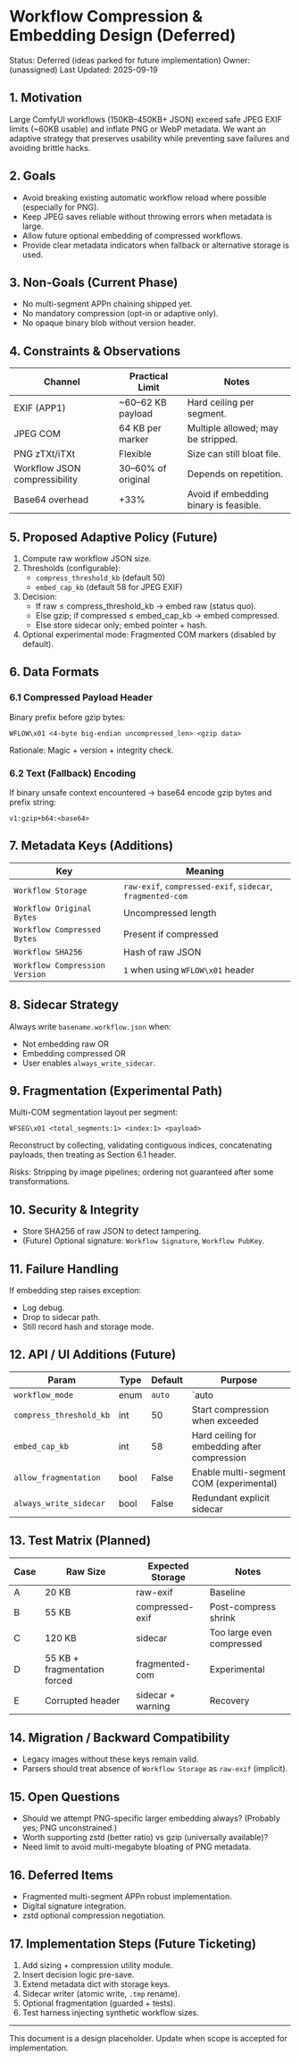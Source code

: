 # Workflow Compression & Embedding Design (Deferred)

Status: Deferred (ideas parked for future implementation)
Owner: (unassigned)
Last Updated: 2025-09-19

## 1. Motivation
Large ComfyUI workflows (150KB–450KB+ JSON) exceed safe JPEG EXIF limits (~60KB usable) and inflate PNG or WebP metadata. We want an adaptive strategy that preserves usability while preventing save failures and avoiding brittle hacks.

## 2. Goals
- Avoid breaking existing automatic workflow reload where possible (especially for PNG).
- Keep JPEG saves reliable without throwing errors when metadata is large.
- Allow future optional embedding of compressed workflows.
- Provide clear metadata indicators when fallback or alternative storage is used.

## 3. Non-Goals (Current Phase)
- No multi-segment APPn chaining shipped yet.
- No mandatory compression (opt-in or adaptive only).
- No opaque binary blob without version header.

## 4. Constraints & Observations
| Channel | Practical Limit | Notes |
| ------- | --------------- | ----- |
| EXIF (APP1) | ~60–62 KB payload | Hard ceiling per segment. |
| JPEG COM | 64 KB per marker | Multiple allowed; may be stripped. |
| PNG zTXt/iTXt | Flexible | Size can still bloat file. |
| Workflow JSON compressibility | 30–60% of original | Depends on repetition. |
| Base64 overhead | +33% | Avoid if embedding binary is feasible. |

## 5. Proposed Adaptive Policy (Future)
1. Compute raw workflow JSON size.
2. Thresholds (configurable):
   - `compress_threshold_kb` (default 50)
   - `embed_cap_kb` (default 58 for JPEG EXIF)
3. Decision:
   - If raw ≤ compress_threshold_kb → embed raw (status quo).
   - Else gzip; if compressed ≤ embed_cap_kb → embed compressed.
   - Else store sidecar only; embed pointer + hash.
4. Optional experimental mode: Fragmented COM markers (disabled by default).

## 6. Data Formats
### 6.1 Compressed Payload Header
Binary prefix before gzip bytes:
```
WFLOW\x01 <4-byte big-endian uncompressed_len> <gzip data>
```
Rationale: Magic + version + integrity check.

### 6.2 Text (Fallback) Encoding
If binary unsafe context encountered → base64 encode gzip bytes and prefix string:
```
v1:gzip+b64:<base64>
```

## 7. Metadata Keys (Additions)
| Key | Meaning |
| --- | ------- |
| `Workflow Storage` | `raw-exif`, `compressed-exif`, `sidecar`, `fragmented-com` |
| `Workflow Original Bytes` | Uncompressed length |
| `Workflow Compressed Bytes` | Present if compressed |
| `Workflow SHA256` | Hash of raw JSON |
| `Workflow Compression Version` | `1` when using `WFLOW\x01` header |

## 8. Sidecar Strategy
Always write `basename.workflow.json` when:
- Not embedding raw OR
- Embedding compressed OR
- User enables `always_write_sidecar`.

## 9. Fragmentation (Experimental Path)
Multi-COM segmentation layout per segment:
```
WFSEG\x01 <total_segments:1> <index:1> <payload>
```
Reconstruct by collecting, validating contiguous indices, concatenating payloads, then treating as Section 6.1 header.

Risks: Stripping by image pipelines; ordering not guaranteed after some transformations.

## 10. Security & Integrity
- Store SHA256 of raw JSON to detect tampering.
- (Future) Optional signature: `Workflow Signature`, `Workflow PubKey`.

## 11. Failure Handling
If embedding step raises exception:
- Log debug.
- Drop to sidecar path.
- Still record hash and storage mode.

## 12. API / UI Additions (Future)
| Param | Type | Default | Purpose |
| ----- | ---- | ------- | ------- |
| `workflow_mode` | enum | `auto` | `auto|none|sidecar_only|force_compressed` |
| `compress_threshold_kb` | int | 50 | Start compression when exceeded |
| `embed_cap_kb` | int | 58 | Hard ceiling for embedding after compression |
| `allow_fragmentation` | bool | False | Enable multi-segment COM (experimental) |
| `always_write_sidecar` | bool | False | Redundant explicit sidecar |

## 13. Test Matrix (Planned)
| Case | Raw Size | Expected Storage | Notes |
| ---- | -------- | ---------------- | ----- |
| A | 20 KB | raw-exif | Baseline |
| B | 55 KB | compressed-exif | Post-compress shrink |
| C | 120 KB | sidecar | Too large even compressed |
| D | 55 KB + fragmentation forced | fragmented-com | Experimental |
| E | Corrupted header | sidecar + warning | Recovery |

## 14. Migration / Backward Compatibility
- Legacy images without these keys remain valid.
- Parsers should treat absence of `Workflow Storage` as `raw-exif` (implicit).

## 15. Open Questions
- Should we attempt PNG-specific larger embedding always? (Probably yes; PNG unconstrained.)
- Worth supporting zstd (better ratio) vs gzip (universally available)?
- Need limit to avoid multi-megabyte bloating of PNG metadata.

## 16. Deferred Items
- Fragmented multi-segment APPn robust implementation.
- Digital signature integration.
- zstd optional compression negotiation.

## 17. Implementation Steps (Future Ticketing)
1. Add sizing + compression utility module.
2. Insert decision logic pre-save.
3. Extend metadata dict with storage keys.
4. Sidecar writer (atomic write, `.tmp` rename).
5. Optional fragmentation (guarded + tests).
6. Test harness injecting synthetic workflow sizes.

---
This document is a design placeholder. Update when scope is accepted for implementation.
